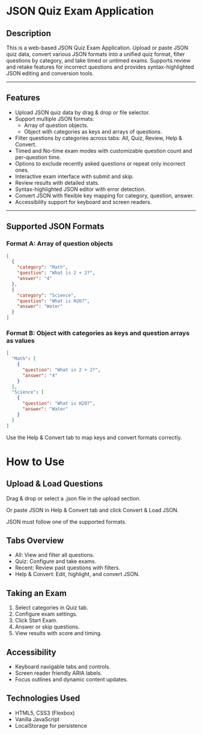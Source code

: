 # JSON Quiz Exam Application

## Description

This is a web-based JSON Quiz Exam Application. Upload or paste JSON quiz data,
convert various JSON formats into a unified quiz format, filter questions by 
category, and take timed or untimed exams. Supports review and retake features
for incorrect questions and provides syntax-highlighted JSON editing and 
conversion tools.

---

## Features

- Upload JSON quiz data by drag & drop or file selector.
- Support multiple JSON formats:
  - Array of question objects.
  - Object with categories as keys and arrays of questions.
- Filter questions by categories across tabs: All, Quiz, Review, Help & Convert.
- Timed and No-time exam modes with customizable question count and per-question time.
- Options to exclude recently asked questions or repeat only incorrect ones.
- Interactive exam interface with submit and skip.
- Review results with detailed stats.
- Syntax-highlighted JSON editor with error detection.
- Convert JSON with flexible key mapping for category, question, answer.
- Accessibility support for keyboard and screen readers.

---

## Supported JSON Formats

### Format A: Array of question objects

```json
[
  {
    "category": "Math",
    "question": "What is 2 + 2?",
    "answer": "4"
  },
  {
    "category": "Science",
    "question": "What is H2O?",
    "answer": "Water"
  }
]
```
### Format B: Object with categories as keys and question arrays as values
```json
[
  "Math": [
    {
      "question": "What is 2 + 2?",
      "answer": "4"
    }
  ],
  "Science": [
    {
      "question": "What is H2O?",
      "answer": "Water"
    }
  ]
]
```
Use the Help & Convert tab to map keys and convert formats correctly.

# How to Use
## Upload & Load Questions
Drag & drop or select a .json file in the upload section.

Or paste JSON in Help & Convert tab and click Convert & Load JSON.

JSON must follow one of the supported formats.

## Tabs Overview
- All: View and filter all questions.
- Quiz: Configure and take exams.
- Recent: Review past questions with filters.
- Help & Convert: Edit, highlight, and convert JSON.

## Taking an Exam
 1. Select categories in Quiz tab.
 2. Configure exam settings.
 3. Click Start Exam.
 4. Answer or skip questions.
 5. View results with score and timing.

## Accessibility
- Keyboard navigable tabs and controls.
- Screen reader friendly ARIA labels.
- Focus outlines and dynamic content updates.

## Technologies Used
- HTML5, CSS3 (Flexbox)
- Vanilla JavaScript
- LocalStorage for persistence
